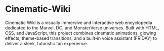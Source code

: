 # Cinematic-Wiki
Cinematic Wiki is a visually immersive and interactive web encyclopedia dedicated to the Marvel, DC, and MonsterVerse universes. Built with HTML, CSS, and JavaScript, this project combines cinematic animations, glowing effects, theme-based transitions, and a built-in voice assistant (FRIDAY) to deliver a sleek, futuristic fan experience.
